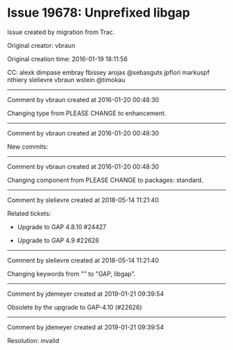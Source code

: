 # Issue 19678: Unprefixed libgap

Issue created by migration from Trac.

Original creator: vbraun

Original creation time: 2016-01-19 18:11:56

CC:  alexk dimpase embray fbissey arojas @sebasguts jpflori markuspf nthiery slelievre vbraun wstein @timokau




---

Comment by vbraun created at 2016-01-20 00:48:30

Changing type from PLEASE CHANGE to enhancement.


---

Comment by vbraun created at 2016-01-20 00:48:30

New commits:


---

Comment by vbraun created at 2016-01-20 00:48:30

Changing component from PLEASE CHANGE to packages: standard.


---

Comment by slelievre created at 2018-05-14 11:21:40

Related tickets:

- Upgrade to GAP 4.8.10
  #24427

- Upgrade to GAP 4.9
  #22626


---

Comment by slelievre created at 2018-05-14 11:21:40

Changing keywords from "" to "GAP, libgap".


---

Comment by jdemeyer created at 2019-01-21 09:39:54

Obsolete by the upgrade to GAP-4.10 (#22626)


---

Comment by jdemeyer created at 2019-01-21 09:39:54

Resolution: invalid
